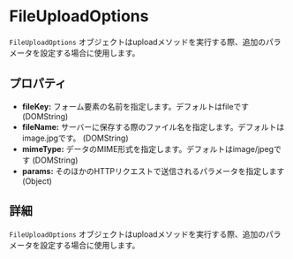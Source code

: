 FileUploadOptions
========

`FileUploadOptions` オブジェクトはuploadメソッドを実行する際、追加のパラメータを設定する場合に使用します。

プロパティ
----------

- __fileKey:__ フォーム要素の名前を指定します。デフォルトはfileです (DOMString)
- __fileName:__ サーバーに保存する際のファイル名を指定します。デフォルトはimage.jpgです。 (DOMString)
- __mimeType:__ データのMIME形式を指定します。デフォルトはimage/jpegです (DOMString)
- __params:__ そのほかのHTTPリクエストで送信されるパラメータを指定します (Object)


詳細
-----------

`FileUploadOptions` オブジェクトはuploadメソッドを実行する際、追加のパラメータを設定する場合に使用します。
